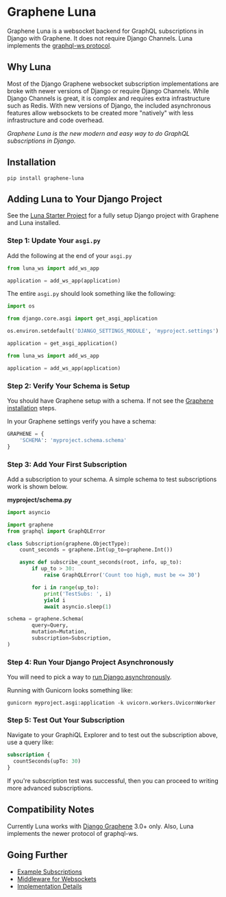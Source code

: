 # Graphene Luna

Graphene Luna is a websocket backend for GraphQL subscriptions in Django with Graphene. It does not require
Django Channels. Luna implements the [graphql-ws protocol](https://github.com/enisdenjo/graphql-ws/blob/master/PROTOCOL.md).

## Why Luna

Most of the Django Graphene websocket subscription implementations are broke with newer versions of Django or require Django Channels. While Django Channels is great, it is complex and requires extra infrastructure such as Redis. With new versions of Django, the included asynchronous features allow websockets to be created more "natively" with less infrastructure and code overhead.

*Graphene Luna is the new modern and easy way to do GraphQL subscriptions in Django.*

## Installation

`pip install graphene-luna`

## Adding Luna to Your Django Project

See the [Luna Starter Project](https://github.com/cognitive-space/graphene-luna-starter) for a fully setup Django project with Graphene and Luna installed.

### Step 1: Update Your `asgi.py`

Add the following at the end of your `asgi.py`

```python
from luna_ws import add_ws_app

application = add_ws_app(application)
```

The entire `asgi.py` should look something like the following:

```python
import os

from django.core.asgi import get_asgi_application

os.environ.setdefault('DJANGO_SETTINGS_MODULE', 'myproject.settings')

application = get_asgi_application()

from luna_ws import add_ws_app

application = add_ws_app(application)
```

### Step 2: Verify Your Schema is Setup

You should have Graphene setup with a schema. If not see the [Graphene installation](https://docs.graphene-python.org/projects/django/en/latest/installation/) steps.

In your Graphene settings verify you have a schema:

```python
GRAPHENE = {
    'SCHEMA': 'myproject.schema.schema'
}
```

### Step 3: Add Your First Subscription

Add a subscription to your schema. A simple schema to test subscriptions work is shown below.


**myproject/schema.py**

```python
import asyncio

import graphene
from graphql import GraphQLError

class Subscription(graphene.ObjectType):
    count_seconds = graphene.Int(up_to=graphene.Int())

    async def subscribe_count_seconds(root, info, up_to):
        if up_to > 30:
            raise GraphQLError('Count too high, must be <= 30')

        for i in range(up_to):
            print('TestSubs: ', i)
            yield i
            await asyncio.sleep(1)

schema = graphene.Schema(
		query=Query,
		mutation=Mutation,
		subscription=Subscription,
)
```

### Step 4: Run Your Django Project Asynchronously

You will need to pick a way to [run Django asynchronously](https://docs.djangoproject.com/en/4.1/howto/deployment/asgi/).

Running with Gunicorn looks something like:

`gunicorn myproject.asgi:application -k uvicorn.workers.UvicornWorker`

### Step 5: Test Out Your Subscription

Navigate to your GraphiQL Explorer and to test out the subscription above, use a query like:

```graphql
subscription {
  countSeconds(upTo: 30)
}
```

If you're subscription test was successful, then you can proceed to writing more advanced subscriptions.

## Compatibility Notes

Currently Luna works with [Django Graphene](https://github.com/graphql-python/graphene-django) 3.0+ only. Also, Luna implements the newer protocol of graphql-ws.

## Going Further

- [Example Subscriptions](docs/subs-examples.md)
- [Middleware for Websockets](docs/middleware.md)
- [Implementation Details](docs/details.md)
